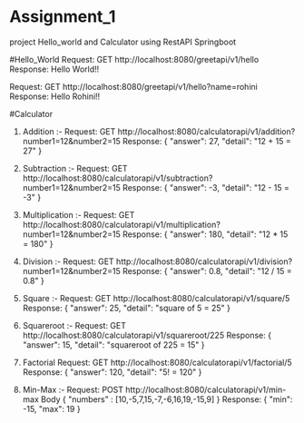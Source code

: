 # Assignment_1
project Hello_world and Calculator using RestAPI Springboot

#Hello_World
Request: GET http://localhost:8080/greetapi/v1/hello Response: Hello World!!

Request: GET http://localhost:8080/greetapi/v1/hello?name=rohini Response: Hello Rohini!!

#Calculator

1) Addition :- Request: GET http://localhost:8080/calculatorapi/v1/addition?number1=12&number2=15 Response: { "answer": 27, "detail": "12 + 15 = 27" }

2) Subtraction :- Request: GET http://localhost:8080/calculatorapi/v1/subtraction?number1=12&number2=15 Response: { "answer": -3, "detail": "12 - 15 = -3" }

3) Multiplication :- Request: GET http://localhost:8080/calculatorapi/v1/multiplication?number1=12&number2=15 Response: { "answer": 180, "detail": "12 * 15 = 180" }

4) Division :- Request: GET http://localhost:8080/calculatorapi/v1/division?number1=12&number2=15 Response: { "answer": 0.8, "detail": "12 / 15 = 0.8" }

5) Square :- Request: GET http://localhost:8080/calculatorapi/v1/square/5 Response: { "answer": 25, "detail": "square of 5 = 25" }

6) Squareroot :- Request: GET http://localhost:8080/calculatorapi/v1/squareroot/225 Response: { "answer": 15, "detail": "squareroot of 225 = 15" }

7) Factorial Request: GET http://localhost:8080/calculatorapi/v1/factorial/5 Response: { "answer": 120, "detail": "5! = 120" }

8) Min-Max :- Request: POST http://localhost:8080/calculatorapi/v1/min-max Body { "numbers" : [10,-5,7,15,-7,-6,16,19,-15,9] } Response: { "min": -15, "max": 19 }
